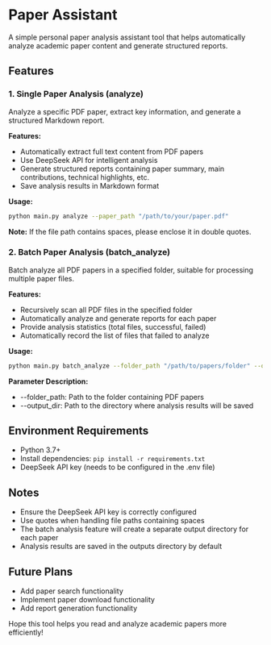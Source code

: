 # Paper Assistant
A simple personal paper analysis assistant tool that helps automatically analyze academic paper content and generate structured reports.

## Features
### 1. Single Paper Analysis (analyze)
Analyze a specific PDF paper, extract key information, and generate a structured Markdown report.

**Features:**
- Automatically extract full text content from PDF papers
- Use DeepSeek API for intelligent analysis
- Generate structured reports containing paper summary, main contributions, technical highlights, etc.
- Save analysis results in Markdown format

**Usage:**
```bash
python main.py analyze --paper_path "/path/to/your/paper.pdf"
```

**Note:** If the file path contains spaces, please enclose it in double quotes.

### 2. Batch Paper Analysis (batch_analyze)
Batch analyze all PDF papers in a specified folder, suitable for processing multiple paper files.

**Features:**
- Recursively scan all PDF files in the specified folder
- Automatically analyze and generate reports for each paper
- Provide analysis statistics (total files, successful, failed)
- Automatically record the list of files that failed to analyze

**Usage:**
```bash
python main.py batch_analyze --folder_path "/path/to/papers/folder" --output_dir "/path/to/output/folder"
```

**Parameter Description:**
- --folder_path: Path to the folder containing PDF papers
- --output_dir: Path to the directory where analysis results will be saved

## Environment Requirements
- Python 3.7+
- Install dependencies: `pip install -r requirements.txt`
- DeepSeek API key (needs to be configured in the .env file)

## Notes
- Ensure the DeepSeek API key is correctly configured
- Use quotes when handling file paths containing spaces
- The batch analysis feature will create a separate output directory for each paper
- Analysis results are saved in the outputs directory by default

## Future Plans
- Add paper search functionality
- Implement paper download functionality
- Add report generation functionality

Hope this tool helps you read and analyze academic papers more efficiently!